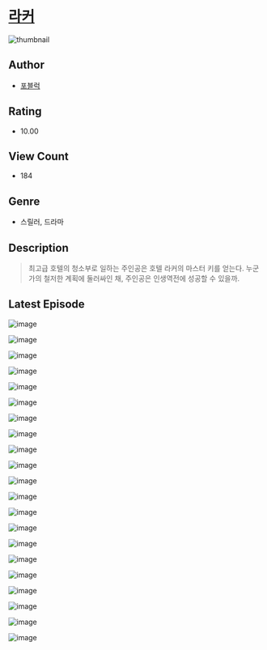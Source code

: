 # [라커](https://comic.naver.com/challenge/list?titleId=811168)
![thumbnail](https://image-comic.pstatic.net/user_contents_data/challenge_comic/2023/05/25/359443/upload_7365467205241550898_480x623.jpeg)

## Author
- [포블럭](https://comic.naver.com/artistTitle?id=359443)

## Rating
- 10.00

## View Count
- 184

## Genre
- 스릴러, 드라마

## Description
> 최고급 호텔의 청소부로 일하는 주인공은 호텔 라커의 마스터 키를 얻는다. 누군가의 철저한 계획에 둘러싸인 채, 주인공은 인생역전에 성공할 수 있을까.


## Latest Episode
![image](https://image-comic.pstatic.net/user_contents_data/challenge_comic/2023/05/26/359443/upload_7363728864456159536.jpeg)

![image](https://image-comic.pstatic.net/user_contents_data/challenge_comic/2023/05/26/359443/upload_3918747820650542388.jpeg)

![image](https://image-comic.pstatic.net/user_contents_data/challenge_comic/2023/05/26/359443/upload_4135210692640124980.jpeg)

![image](https://image-comic.pstatic.net/user_contents_data/challenge_comic/2023/05/26/359443/upload_7004002736101798502.jpeg)

![image](https://image-comic.pstatic.net/user_contents_data/challenge_comic/2023/05/26/359443/upload_3472382193923744051.jpeg)

![image](https://image-comic.pstatic.net/user_contents_data/challenge_comic/2023/05/26/359443/upload_7161115066496542050.jpeg)

![image](https://image-comic.pstatic.net/user_contents_data/challenge_comic/2023/05/26/359443/upload_7306071569945866549.jpeg)

![image](https://image-comic.pstatic.net/user_contents_data/challenge_comic/2023/05/26/359443/upload_3846468129541666098.jpeg)

![image](https://image-comic.pstatic.net/user_contents_data/challenge_comic/2023/05/26/359443/upload_7234576943849616950.jpeg)

![image](https://image-comic.pstatic.net/user_contents_data/challenge_comic/2023/05/26/359443/upload_7292790354279293282.jpeg)

![image](https://image-comic.pstatic.net/user_contents_data/challenge_comic/2023/05/26/359443/upload_3690189963417695542.jpeg)

![image](https://image-comic.pstatic.net/user_contents_data/challenge_comic/2023/05/26/359443/upload_3617854373309593655.jpeg)

![image](https://image-comic.pstatic.net/user_contents_data/challenge_comic/2023/05/27/359443/upload_3702865124855670068.jpeg)

![image](https://image-comic.pstatic.net/user_contents_data/challenge_comic/2023/05/26/359443/upload_7149575670521476197.jpeg)

![image](https://image-comic.pstatic.net/user_contents_data/challenge_comic/2023/05/26/359443/upload_3545513113914784100.jpeg)

![image](https://image-comic.pstatic.net/user_contents_data/challenge_comic/2023/05/26/359443/upload_7005175708916985904.jpeg)

![image](https://image-comic.pstatic.net/user_contents_data/challenge_comic/2023/05/26/359443/upload_7161908918122460773.jpeg)

![image](https://image-comic.pstatic.net/user_contents_data/challenge_comic/2023/05/26/359443/upload_3473172756376479074.jpeg)

![image](https://image-comic.pstatic.net/user_contents_data/challenge_comic/2023/05/26/359443/upload_7233451941520630884.jpeg)

![image](https://image-comic.pstatic.net/user_contents_data/challenge_comic/2023/05/26/359443/upload_4049126817661544037.jpeg)

![image](https://image-comic.pstatic.net/user_contents_data/challenge_comic/2023/05/26/359443/upload_3760842574133617459.jpeg)
